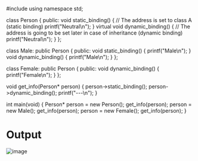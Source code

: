 #include <iostream>
using namespace std;

class Person {
public:
    void static_binding() { // The address is set to class A (static binding)
        printf("Neutral\n");
    }
    virtual void dynamic_binding() { // The address is going to be set later in case of inheritance (dynamic binding)
        printf("Neutral\n");
    }
};

class Male: public Person {
public:
    void static_binding() {
        printf("Male\n");
    }
    void dynamic_binding() {
        printf("Male\n");
    }
};

class Female: public Person {
public:
    void dynamic_binding() {
        printf("Female\n");
    }
};

void get_info(Person* person) {
    person->static_binding();
    person->dynamic_binding();
    printf("---\n");
}

int main(void) {
    Person* person = new Person();
    get_info(person);
    person = new Male();
    get_info(person);
    person = new Female();
    get_info(person);
}

# Output
![image](https://user-images.githubusercontent.com/67142421/205872545-d0cf356c-5093-4ceb-8bf0-11fd312b63e8.png)
